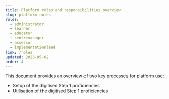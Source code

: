 ```yaml
---
title: Platform roles and responsibilities overview
slug: platform-roles
roles:
  - administrator
  - learner
  - educator
  - centremanager
  - assessor
  - implementationlead
link: /roles
updated: 2023-05-02
order: 4
---
```

This document provides an overview of two key processes for platform use:​

- Setup of the digitised Step 1 proficiencies
- Utilisation of the digitised Step 1 proficiencies​
